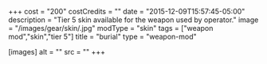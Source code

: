 +++
cost = "200"
costCredits = ""
date = "2015-12-09T15:57:45-05:00"
description = "Tier 5 skin available for the weapon used by operator."
image = "/images/gear/skin/.jpg"
modType = "skin"
tags = ["weapon mod","skin","tier 5"]
title = "burial"
type = "weapon-mod"

[images]
  alt = ""
  src = ""
+++
